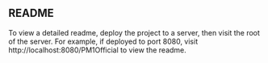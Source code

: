 ## README

To view a detailed readme, deploy the project to a server, then visit the root of the server.  For example, if deployed to port 8080, visit http://localhost:8080/PM1Official to view the readme.
